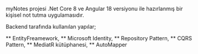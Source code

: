 myNotes projesi .Net Core 8 ve Angular 18 versiyonu ile hazırlanmış bir kişisel not tutma uygulamasıdır.

Backend tarafında kullanılan yapılar;

** EntityFreamework,
** Microsoft Identity,
** Repository Pattern,
** CQRS Pattern,
** MediatR kütüphanesi,
** AutoMapper
